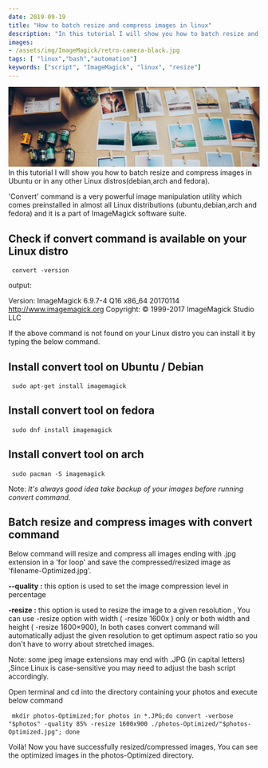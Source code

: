 ```yaml
---
date: 2019-09-19
title: "How to batch resize and compress images in linux"
description: "In this tutorial I will show you how to batch resize and compress images in Ubuntu or in any other Linux distros(debian,arch and fedora)"
images:
- /assets/img/ImageMagick/retro-camera-black.jpg
tags: [ "linux","bash","automation"]
keywords: ["script", "ImageMagick", "linux", "resize"]
---
```

![retro cmaer](/assets/img/ImageMagick/retro-camera-black.jpg)
In this tutorial I will show you how to batch resize and compress images in Ubuntu or in any other Linux distros(debian,arch and fedora).

'Convert' command is a very powerful image manipulation utility which comes preinstalled in almost all Linux distributions (ubuntu,debian,arch and fedora) and it is a part of ImageMagick software suite.

## Check if convert command is available on your Linux distro

```
 convert -version
```

output:

Version: ImageMagick 6.9.7-4 Q16 x86_64 20170114 http://www.imagemagick.org
Copyright: © 1999-2017 ImageMagick Studio LLC

If the above command is not found on your Linux distro you can install it by typing the below command.

## Install convert tool on Ubuntu / Debian

```
 sudo apt-get install imagemagick
```

## Install convert tool on fedora

```
 sudo dnf install imagemagick
```

## Install convert tool on arch

```
 sudo pacman -S imagemagick
```

Note: *It's always good idea take backup of your images before  running convert command.*

## Batch resize and compress images with convert command

Below command will resize and compress all images ending with .jpg extension in a 'for loop' and save the compressed/resized image as 'filename-Optimized.jpg'.

**--quality :**  this option is used to set the image compression level in percentage

**-resize :** this option is used to resize the image to a given resolution , You can use  -resize option with width ( -resize 1600x ) only or both width and height ( -resize 1600×900), In both cases convert command will automatically adjust the given resolution to get optimum aspect ratio  so you don't have to worry about stretched images.

Note: some jpeg image extensions may end with .JPG (in capital letters) ,Since Linux is case-sensitive you may need to adjust the bash script accordingly.

Open terminal and cd into the directory containing your photos and execute below command

```
 mkdir photos-Optimized;for photos in *.JPG;do convert -verbose "$photos" -quality 85% -resize 1600x900 ./photos-Optimized/"$photos-Optimized.jpg"; done
```

Voilà! Now you have successfully resized/compressed images, You can see the optimized images in the photos-Optimized directory.
